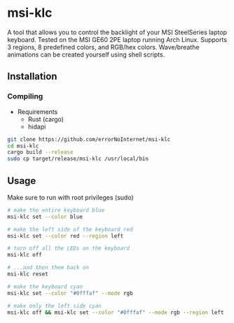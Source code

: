 # msi-klc
A tool that allows you to control the backlight of your MSI SteelSeries laptop keyboard. Tested on the MSI GE60 2PE laptop running Arch Linux.
Supports 3 regions, 8 predefined colors, and RGB/hex colors. Wave/breathe animations can be created yourself using shell scripts.

## Installation
### Compiling
- Requirements
	- Rust (cargo)
	- hidapi
```sh
git clone https://github.com/errorNoInternet/msi-klc
cd msi-klc
cargo build --release
sudo cp target/release/msi-klc /usr/local/bin
```

## Usage
Make sure to run with root privileges (sudo)
```sh
# make the entire keyboard blue
msi-klc set --color blue

# make the left side of the keyboard red
msi-klc set --color red --region left

# turn off all the LEDs on the keyboard
msi-klc off

# ...and then them back on
msi-klc reset

# make the keyboard cyan
msi-klc set --color "#0fffaf" --mode rgb

# make only the left side cyan
msi-klc off && msi-klc set --color "#0fffaf" --mode rgb --region left
```

